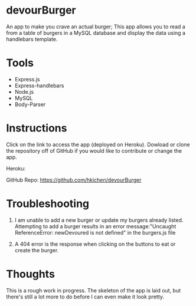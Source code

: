 # devourBurger
An app to make you crave an actual burger; This app allows you to read a from a table of burgers in a MySQL database and display the data using a handlebars template.

# Tools
- Express.js
- Express-handlebars
- Node.js
- MySQL
- Body-Parser

# Instructions

Click on the link to access the app (deployed on Heroku). Dowload or clone the repository off of GitHub if you would like to contribute or change the app.

Heroku:

GitHub Repo: https://github.com/hkichen/devourBurger

# Troubleshooting
1. I am unable to add a new burger or update my burgers already listed. Attempting to add a burger results in an error message:"Uncaught ReferenceError: newDevoured is not defined" in the burgers.js file

2. A 404 error is the response when clicking on the buttons to eat or create the burger.

# Thoughts
This is a rough work in progress. The skeleton of the app is laid out, but there's still a lot more to do before I can even make it look pretty.
